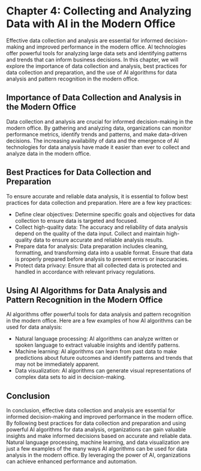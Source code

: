 Chapter 4: Collecting and Analyzing Data with AI in the Modern Office
=====================================================================

Effective data collection and analysis are essential for informed decision-making and improved performance in the modern office. AI technologies offer powerful tools for analyzing large data sets and identifying patterns and trends that can inform business decisions. In this chapter, we will explore the importance of data collection and analysis, best practices for data collection and preparation, and the use of AI algorithms for data analysis and pattern recognition in the modern office.

Importance of Data Collection and Analysis in the Modern Office
---------------------------------------------------------------

Data collection and analysis are crucial for informed decision-making in the modern office. By gathering and analyzing data, organizations can monitor performance metrics, identify trends and patterns, and make data-driven decisions. The increasing availability of data and the emergence of AI technologies for data analysis have made it easier than ever to collect and analyze data in the modern office.

Best Practices for Data Collection and Preparation
--------------------------------------------------

To ensure accurate and reliable data analysis, it is essential to follow best practices for data collection and preparation. Here are a few key practices:

* Define clear objectives: Determine specific goals and objectives for data collection to ensure data is targeted and focused.
* Collect high-quality data: The accuracy and reliability of data analysis depend on the quality of the data input. Collect and maintain high-quality data to ensure accurate and reliable analysis results.
* Prepare data for analysis: Data preparation includes cleaning, formatting, and transforming data into a usable format. Ensure that data is properly prepared before analysis to prevent errors or inaccuracies.
* Protect data privacy: Ensure that all collected data is protected and handled in accordance with relevant privacy regulations.

Using AI Algorithms for Data Analysis and Pattern Recognition in the Modern Office
----------------------------------------------------------------------------------

AI algorithms offer powerful tools for data analysis and pattern recognition in the modern office. Here are a few examples of how AI algorithms can be used for data analysis:

* Natural language processing: AI algorithms can analyze written or spoken language to extract valuable insights and identify patterns.
* Machine learning: AI algorithms can learn from past data to make predictions about future outcomes and identify patterns and trends that may not be immediately apparent.
* Data visualization: AI algorithms can generate visual representations of complex data sets to aid in decision-making.

Conclusion
----------

In conclusion, effective data collection and analysis are essential for informed decision-making and improved performance in the modern office. By following best practices for data collection and preparation and using powerful AI algorithms for data analysis, organizations can gain valuable insights and make informed decisions based on accurate and reliable data. Natural language processing, machine learning, and data visualization are just a few examples of the many ways AI algorithms can be used for data analysis in the modern office. By leveraging the power of AI, organizations can achieve enhanced performance and automation.
